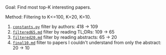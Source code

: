 Goal: Find most top-K interesting papers.

Method: Filtering to K<=100, K=20, K=10.

1) [`constants.py`](constants.py) filter by authors: 418 -> 109
2) [`filtered65.md`](filtered65.md) filter by reading TL;DRs: 109 -> 65
3) [`filtered20.md`](filtered20.md) filter by reading abstracts: 65 -> 20
4) [`final10.md`](final10.md) filter to papers I couldn't understand from only the abstract: 20 -> 10
